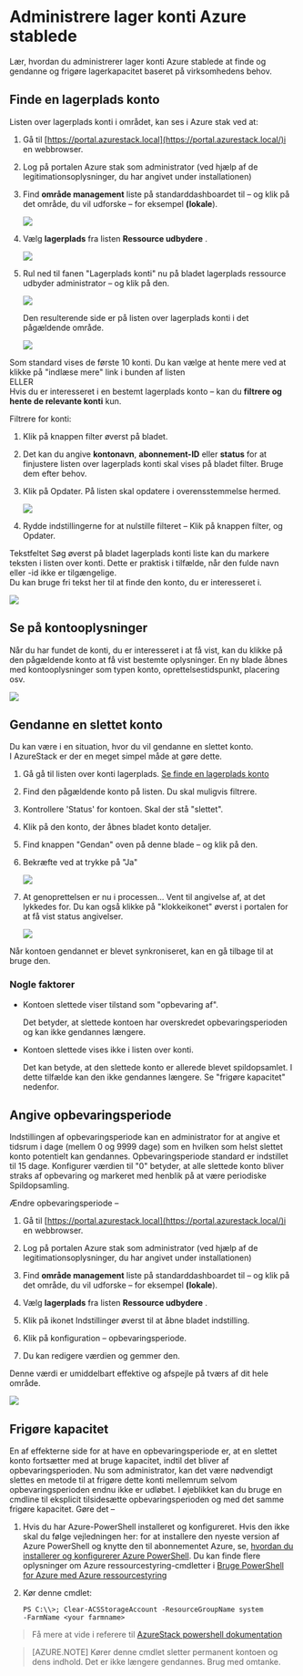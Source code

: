 <properties
    pageTitle="Administrere Azure stak lagerplads konti | Microsoft Azure"
    description="Lær at finde og administrere, gendanne og frigøre Azure stak lagerplads konti"
    services="azure-stack"
    documentationCenter=""
    authors="AniAnirudh"
    manager="darmour"
    editor=""/>

<tags
    ms.service="azure-stack"
    ms.workload="na"
    ms.tgt_pltfrm="na"
    ms.devlang="na"
    ms.topic="get-started-article"
    ms.date="09/26/2016"
    ms.author="anirudha"/>

# <a name="manage-storage-accounts-in-azure-stack"></a>Administrere lager konti Azure stablede

Lær, hvordan du administrerer lager konti Azure stablede at finde og gendanne og frigøre lagerkapacitet baseret på virksomhedens behov.

## <a name="find-a-storage-account"></a>Finde en lagerplads konto

Listen over lagerplads konti i området, kan ses i Azure stak ved at:

1.  Gå til [https://portal.azurestack.local](https://portal.azurestack.local/)i en webbrowser.

2.  Log på portalen Azure stak som administrator (ved hjælp af de legitimationsoplysninger, du har angivet under installationen)

3.  Find **område management** liste på standarddashboardet til – og klik på det område, du vil udforske – for eksempel **(lokale**).

    ![](media/azure-stack-manage-storage-accounts/image1.png)

4.  Vælg **lagerplads** fra listen **Ressource udbydere** .

    ![](media/azure-stack-manage-storage-accounts/image2.png)

5.  Rul ned til fanen "Lagerplads konti" nu på bladet lagerplads ressource udbyder administrator – og klik på den.

    ![](media/azure-stack-manage-storage-accounts/image3.png)
    
    Den resulterende side er på listen over lagerplads konti i det pågældende område.

    ![](media/azure-stack-manage-storage-accounts/image4.png)

Som standard vises de første 10 konti. Du kan vælge at hente mere ved at klikke på "indlæse mere" link i bunden af listen <br>
ELLER <br>
Hvis du er interesseret i en bestemt lagerplads konto – kan du **filtrere og hente de relevante konti** kun.<br>

Filtrere for konti:

1. Klik på knappen filter øverst på bladet.

2. Det kan du angive **kontonavn**,  **abonnement-ID** eller **status** for at finjustere listen over lagerplads konti skal vises på bladet filter. Bruge dem efter behov.

3. Klik på Opdater. På listen skal opdatere i overensstemmelse hermed.

    ![](media/azure-stack-manage-storage-accounts/image5.png)

4. Rydde indstillingerne for at nulstille filteret – Klik på knappen filter, og Opdater.

Tekstfeltet Søg øverst på bladet lagerplads konti liste kan du markere teksten i listen over konti. Dette er praktisk i tilfælde, når den fulde navn eller -id ikke er tilgængelige.<br>
Du kan bruge fri tekst her til at finde den konto, du er interesseret i.

![](media/azure-stack-manage-storage-accounts/image6.png)


## <a name="look-at-account-details"></a>Se på kontooplysninger

Når du har fundet de konti, du er interesseret i at få vist, kan du klikke på den pågældende konto at få vist bestemte oplysninger. En ny blade åbnes med kontooplysninger som typen konto, oprettelsestidspunkt, placering osv.

![](media/azure-stack-manage-storage-accounts/image7.png)


## <a name="recover-a-deleted-account"></a>Gendanne en slettet konto

Du kan være i en situation, hvor du vil gendanne en slettet konto.<br>
I AzureStack er der en meget simpel måde at gøre dette.

1.  Gå gå til listen over konti lagerplads. [Se finde en lagerplads konto](#find-a-storage-account)

2.  Find den pågældende konto på listen. Du skal muligvis filtrere.

3.  Kontrollere 'Status' for kontoen. Skal der stå "slettet".

4.  Klik på den konto, der åbnes bladet konto detaljer.

5.  Find knappen "Gendan" oven på denne blade – og klik på den.

6.  Bekræfte ved at trykke på "Ja"

    ![](media/azure-stack-manage-storage-accounts/image8.png)

7.  At genoprettelsen er nu i processen... Vent til angivelse af, at det lykkedes for.
    Du kan også klikke på "klokkeikonet" øverst i portalen for at få vist status angivelser.

    ![](media/azure-stack-manage-storage-accounts/image9.png)

  Når kontoen gendannet er blevet synkroniseret, kan en gå tilbage til at bruge den.

### <a name="some-gotchas"></a>Nogle faktorer

- Kontoen slettede viser tilstand som "opbevaring af".

  Det betyder, at slettede kontoen har overskredet opbevaringsperioden og kan ikke gendannes længere.

- Kontoen slettede vises ikke i listen over konti.

  Det kan betyde, at den slettede konto er allerede blevet spildopsamlet. I dette tilfælde kan den ikke gendannes længere. Se "frigøre kapacitet" nedenfor.

## <a name="set-retention-period"></a>Angive opbevaringsperiode

Indstillingen af opbevaringsperiode kan en administrator for at angive et tidsrum i dage (mellem 0 og 9999 dage) som en hvilken som helst slettet konto potentielt kan gendannes. Opbevaringsperiode standard er indstillet til 15 dage. Konfigurer værdien til "0" betyder, at alle slettede konto bliver straks af opbevaring og markeret med henblik på at være periodiske Spildopsamling.

Ændre opbevaringsperiode –

1.  Gå til [https://portal.azurestack.local](https://portal.azurestack.local/)i en webbrowser.

2.  Log på portalen Azure stak som administrator (ved hjælp af de legitimationsoplysninger, du har angivet under installationen)

3.  Find **område management** liste på standarddashboardet til – og klik på det område, du vil udforske – for eksempel **(lokale**).

4.  Vælg **lagerplads** fra listen **Ressource udbydere** .

5.  Klik på ikonet Indstillinger øverst til at åbne bladet indstilling.

6.  Klik på konfiguration – opbevaringsperiode.

7.  Du kan redigere værdien og gemmer den.

 Denne værdi er umiddelbart effektive og afspejle på tværs af dit hele område.

![](media/azure-stack-manage-storage-accounts/image10.png)

## <a name="reclaim-capacity"></a>Frigøre kapacitet

En af effekterne side for at have en opbevaringsperiode er, at en slettet konto fortsætter med at bruge kapacitet, indtil det bliver af opbevaringsperioden. Nu som administrator, kan det være nødvendigt slettes en metode til at frigøre dette konti mellemrum selvom opbevaringsperioden endnu ikke er udløbet. I øjeblikket kan du bruge en cmdline til eksplicit tilsidesætte opbevaringsperioden og med det samme frigøre kapacitet. Gøre det –

1.  Hvis du har Azure-PowerShell installeret og konfigureret. Hvis den ikke skal du følge vejledningen her: for at installere den nyeste version af Azure PowerShell og knytte den til abonnementet Azure, se, [hvordan du installerer og konfigurerer Azure PowerShell](http://azure.microsoft.com/documentation/articles/powershell-install-configure/).
    Du kan finde flere oplysninger om Azure ressourcestyring-cmdletter i [Bruge PowerShell for Azure med Azure ressourcestyring](http://go.microsoft.com/fwlink/?LinkId=394767)

2.  Kør denne cmdlet:

    ```
    PS C:\\>; Clear-ACSStorageAccount -ResourceGroupName system
    -FarmName <your farmname>
    ```

> Få mere at vide i referere til [AzureStack powershell dokumentation](https://msdn.microsoft.com/library/mt637964.aspx)

> [AZURE.NOTE] Kører denne cmdlet sletter permanent kontoen og dens indhold. Det er ikke længere gendannes. Brug med omtanke.

